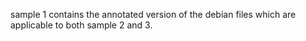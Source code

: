 sample 1 contains the annotated version of the debian files which are applicable to both sample 2 and 3.
